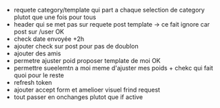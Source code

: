 -   requete category/template qui part a chaque selection de category plutot que une fois pour tous
-   header qui se met pas sur requete post template  -> ce fait ignore car post sur /user  OK
-   check date envoyée +2h
- ajouter check sur post pour pas de doublon
- ajouter des amis
- permetre ajuster poid proposer template de moi OK
- permettre sueelemtn a moi meme d'ajuster mes poids + chekc qui fait quoi pour le reste
-   refresh token
- ajouter accept form et amelioer visuel frind request
-    tout passer en onchanges plutot que if active